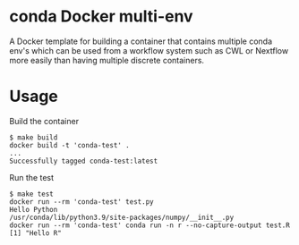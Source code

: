 # conda Docker multi-env

A Docker template for building a container that contains multiple conda env's which can be used from a workflow system such as CWL or Nextflow more easily than having multiple discrete containers.

# Usage

Build the container

```
$ make build
docker build -t 'conda-test' .
...
Successfully tagged conda-test:latest
```

Run the test

```
$ make test
docker run --rm 'conda-test' test.py
Hello Python
/usr/conda/lib/python3.9/site-packages/numpy/__init__.py
docker run --rm 'conda-test' conda run -n r --no-capture-output test.R
[1] "Hello R"
```
